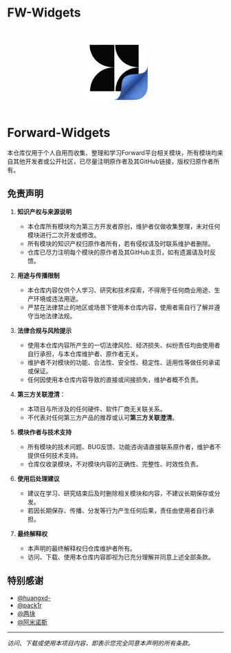 # FW-Widgets
<p align="center">
  <br>
  <img width="150" src="./icon.png">
  <br>
  <br>
</p>

<div align=center>

</div>



# Forward-Widgets

本仓库仅用于个人自用而收集、整理和学习Forward平台相关模块，所有模块均来自其他开发者或公开社区，已尽量注明原作者及其GitHub链接，版权归原作者所有。

## 免责声明

1. **知识产权与来源说明**
   - 本仓库所有模块均为第三方开发者原创，维护者仅做收集整理，未对任何模块进行二次开发或修改。
   - 所有模块的知识产权归原作者所有，若有侵权请及时联系维护者删除。
   - 仓库已尽力注明每个模块的原作者及其GitHub主页，如有遗漏请及时反馈。

2. **用途与传播限制**
   - 本仓库内容仅供个人学习、研究和技术探索，不得用于任何商业用途、生产环境或违法用途。
   - 严禁在法律禁止的地区或场景下使用本仓库内容，使用者需自行了解并遵守当地法律法规。

3. **法律合规与风险提示**
   - 使用本仓库内容所产生的一切法律风险、经济损失、纠纷责任均由使用者自行承担，与本仓库维护者、原作者无关。
   - 维护者不对模块的功能、合法性、安全性、稳定性、适用性等做任何承诺或保证。
   - 任何因使用本仓库内容导致的直接或间接损失，维护者概不负责。

4. **第三方关联澄清**：
   - 本项目与所涉及的任何硬件、软件厂商无关联关系。
   - 不代表对任何第三方产品的推荐或认可**第三方关联澄清**。

5. **模块作者与技术支持**
   - 所有模块的技术问题、BUG反馈、功能咨询请直接联系原作者，维护者不提供任何技术支持。
   - 仓库仅收录模块，不对模块内容的正确性、完整性、时效性负责。

6. **使用后处理建议**
   - 建议在学习、研究结束后及时删除相关模块和内容，不建议长期保存或分发。
   - 若因长期保存、传播、分发等行为产生任何后果，责任由使用者自行承担。

7. **最终解释权**
   - 本声明的最终解释权归仓库维护者所有。
   - 访问、下载、使用本仓库内容即视为已充分理解并同意上述全部条款。


## 特别感谢

- [@huangxd-](https://github.com/huangxd-/ForwardWidgets)
- [@pack1r](https://github.com/pack1r/ForwardWidgets)
- [@两块](https://github.com/2kuai/ForwardWidgets)
- [@阿米诺斯](https://github.com/quantumultxx/FW-Widgets)

---

*访问、下载或使用本项目内容，即表示您完全同意本声明的所有条款。*



